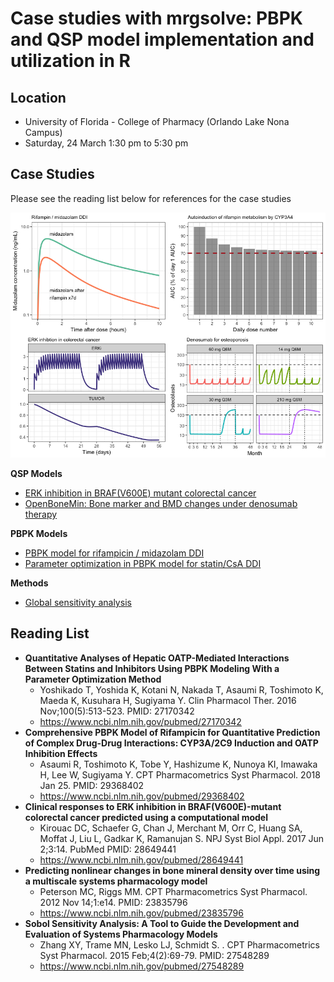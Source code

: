 Case studies with mrgsolve: PBPK and QSP model implementation and utilization in R
================

Location
--------

-   University of Florida - College of Pharmacy (Orlando Lake Nona Campus)
-   Saturday, 24 March 1:30 pm to 5:30 pm

Case Studies
------------

Please see the reading list below for references for the case studies

![](docs/img/README-unnamed-chunk-1-1.png)

**QSP Models**

-   [ERK inhibition in BRAF(V600E) mutant colorectal cancer](docs/mapk_inhibitors_in_colorectal_cancer.md)
-   [OpenBoneMin: Bone marker and BMD changes under denosumab therapy](docs/OpenBoneMin.md)

**PBPK Models**

-   [PBPK model for rifampicin / midazolam DDI](docs/rifampin_midazolam_ddi.md)
-   [Parameter optimization in PBPK model for statin/CsA DDI](docs/oatp_ddi_optimization.md)

**Methods**

-   [Global sensitivity analysis](docs/global_sensitivity_analysis.md)

Reading List
------------

-   **Quantitative Analyses of Hepatic OATP-Mediated Interactions Between Statins and Inhibitors Using PBPK Modeling With a Parameter Optimization Method**
    -   Yoshikado T, Yoshida K, Kotani N, Nakada T, Asaumi R, Toshimoto K, Maeda K, Kusuhara H, Sugiyama Y. Clin Pharmacol Ther. 2016 Nov;100(5):513-523. PMID: 27170342
    -   <https://www.ncbi.nlm.nih.gov/pubmed/27170342>
-   **Comprehensive PBPK Model of Rifampicin for Quantitative Prediction of Complex Drug-Drug Interactions: CYP3A/2C9 Induction and OATP Inhibition Effects**
    -   Asaumi R, Toshimoto K, Tobe Y, Hashizume K, Nunoya KI, Imawaka H, Lee W, Sugiyama Y. CPT Pharmacometrics Syst Pharmacol. 2018 Jan 25. PMID: 29368402
    -   <https://www.ncbi.nlm.nih.gov/pubmed/29368402>
-   **Clinical responses to ERK inhibition in BRAF(V600E)-mutant colorectal cancer predicted using a computational model**
    -   Kirouac DC, Schaefer G, Chan J, Merchant M, Orr C, Huang SA, Moffat J, Liu L, Gadkar K, Ramanujan S. NPJ Syst Biol Appl. 2017 Jun 2;3:14. PubMed PMID: 28649441
    -   <https://www.ncbi.nlm.nih.gov/pubmed/28649441>
-   **Predicting nonlinear changes in bone mineral density over time using a multiscale systems pharmacology model**
    -   Peterson MC, Riggs MM. CPT Pharmacometrics Syst Pharmacol. 2012 Nov 14;1:e14. PMID: 23835796
    -   <https://www.ncbi.nlm.nih.gov/pubmed/23835796>
-   **Sobol Sensitivity Analysis: A Tool to Guide the Development and Evaluation of Systems Pharmacology Models**
    -   Zhang XY, Trame MN, Lesko LJ, Schmidt S. . CPT Pharmacometrics Syst Pharmacol. 2015 Feb;4(2):69-79.
        PMID: 27548289
    -   <https://www.ncbi.nlm.nih.gov/pubmed/27548289>
